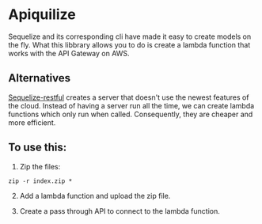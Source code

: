 # Apiquilize

Sequelize and its corresponding cli have made it easy to create models on the fly. What this libbrary allows you to do is create a lambda function that works with the API Gateway on AWS. 

## Alternatives

[Sequelize-restful](https://www.npmjs.com/package/sequelize-restful) creates a server that doesn't use the newest features of the cloud. Instead of having a server run all the time, we can create lambda functions which only run when called. Consequently, they are cheaper and more efficient.

## To use this:

1. Zip the files:

```
zip -r index.zip *
```

2. Add a lambda function and upload the zip file.

3. Create a pass through API to connect to the lambda function.